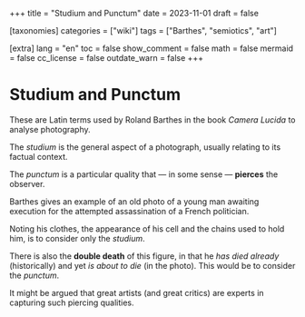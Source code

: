 +++
title = "Studium and Punctum"
date = 2023-11-01
draft = false

[taxonomies]
categories = ["wiki"]
tags = ["Barthes", "semiotics", "art"]

[extra]
lang = "en"
toc = false
show_comment = false
math = false
mermaid = false
cc_license = false
outdate_warn = false
+++

# Studium and Punctum

These are Latin terms used by Roland Barthes in the book *Camera
Lucida* to analyse photography.

The *studium* is the general aspect of a photograph, usually relating
to its factual context.

The *punctum* is a particular quality that — in some sense —
**pierces** the observer.

Barthes gives an example of an old photo of a young man awaiting
execution for the attempted assassination of a French politician. 

Noting his clothes, the appearance of his cell and the chains
used to hold him, is to consider only the *studium*. 

There is also the **double death** of this figure, in that he
*has died already* (historically) and yet *is about to die* (in the
photo).
This would be to consider the *punctum*.

It might be argued that great artists (and great critics) are experts
in capturing such piercing qualities.
